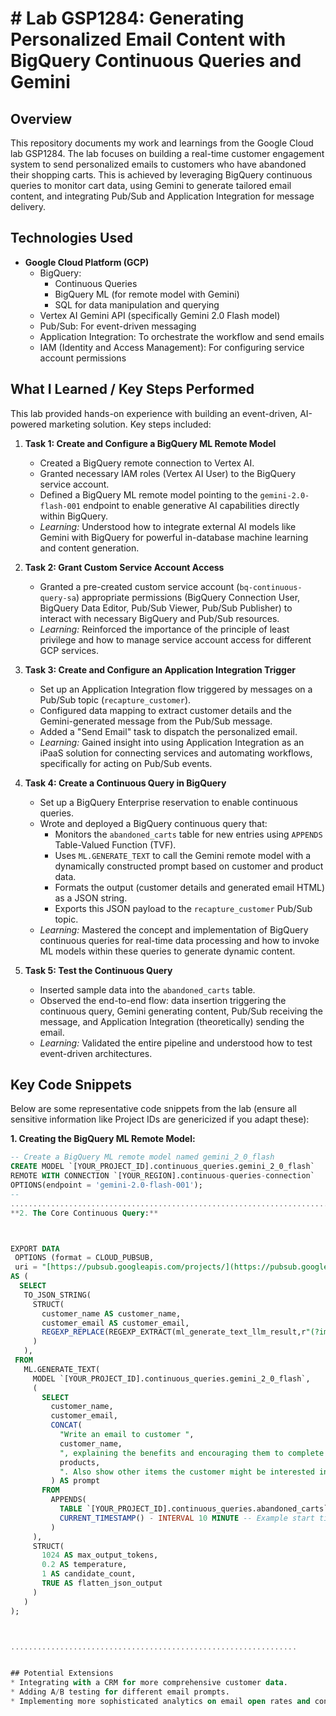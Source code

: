 # # Lab GSP1284: Generating Personalized Email Content with BigQuery Continuous Queries and Gemini




## Overview

This repository documents my work and learnings from the Google Cloud lab GSP1284. The lab focuses on building a real-time customer engagement system to send personalized emails to customers who have abandoned their shopping carts. This is achieved by leveraging BigQuery continuous queries to monitor cart data, using Gemini to generate tailored email content, and integrating Pub/Sub and Application Integration for message delivery.





## Technologies Used

* **Google Cloud Platform (GCP)**
    * BigQuery:
        * Continuous Queries
        * BigQuery ML (for remote model with Gemini)
        * SQL for data manipulation and querying
    * Vertex AI Gemini API (specifically Gemini 2.0 Flash model)
    * Pub/Sub: For event-driven messaging
    * Application Integration: To orchestrate the workflow and send emails
    * IAM (Identity and Access Management): For configuring service account permissions
 




## What I Learned / Key Steps Performed

This lab provided hands-on experience with building an event-driven, AI-powered marketing solution. Key steps included:

1.  **Task 1: Create and Configure a BigQuery ML Remote Model**
    * Created a BigQuery remote connection to Vertex AI.
    * Granted necessary IAM roles (Vertex AI User) to the BigQuery service account.
    * Defined a BigQuery ML remote model pointing to the `gemini-2.0-flash-001` endpoint to enable generative AI capabilities directly within BigQuery.
    * *Learning:* Understood how to integrate external AI models like Gemini with BigQuery for powerful in-database machine learning and content generation.

2.  **Task 2: Grant Custom Service Account Access**
    * Granted a pre-created custom service account (`bq-continuous-query-sa`) appropriate permissions (BigQuery Connection User, BigQuery Data Editor, Pub/Sub Viewer, Pub/Sub Publisher) to interact with necessary BigQuery and Pub/Sub resources.
    * *Learning:* Reinforced the importance of the principle of least privilege and how to manage service account access for different GCP services.

3.  **Task 3: Create and Configure an Application Integration Trigger**
    * Set up an Application Integration flow triggered by messages on a Pub/Sub topic (`recapture_customer`).
    * Configured data mapping to extract customer details and the Gemini-generated message from the Pub/Sub message.
    * Added a "Send Email" task to dispatch the personalized email.
    * *Learning:* Gained insight into using Application Integration as an iPaaS solution for connecting services and automating workflows, specifically for acting on Pub/Sub events.

4.  **Task 4: Create a Continuous Query in BigQuery**
    * Set up a BigQuery Enterprise reservation to enable continuous queries.
    * Wrote and deployed a BigQuery continuous query that:
        * Monitors the `abandoned_carts` table for new entries using `APPENDS` Table-Valued Function (TVF).
        * Uses `ML.GENERATE_TEXT` to call the Gemini remote model with a dynamically constructed prompt based on customer and product data.
        * Formats the output (customer details and generated email HTML) as a JSON string.
        * Exports this JSON payload to the `recapture_customer` Pub/Sub topic.
    * *Learning:* Mastered the concept and implementation of BigQuery continuous queries for real-time data processing and how to invoke ML models within these queries to generate dynamic content.

5.  **Task 5: Test the Continuous Query**
    * Inserted sample data into the `abandoned_carts` table.
    * Observed the end-to-end flow: data insertion triggering the continuous query, Gemini generating content, Pub/Sub receiving the message, and Application Integration (theoretically) sending the email.
    * *Learning:* Validated the entire pipeline and understood how to test event-driven architectures.
  





## Key Code Snippets

Below are some representative code snippets from the lab (ensure all sensitive information like Project IDs are genericized if you adapt these):

**1. Creating the BigQuery ML Remote Model:**
```sql
-- Create a BigQuery ML remote model named gemini_2_0_flash
CREATE MODEL `[YOUR_PROJECT_ID].continuous_queries.gemini_2_0_flash`
REMOTE WITH CONNECTION `[YOUR_REGION].continuous-queries-connection`
OPTIONS(endpoint = 'gemini-2.0-flash-001');
--
..................................................................................................................
**2. The Core Continuous Query:**



EXPORT DATA
 OPTIONS (format = CLOUD_PUBSUB,
 uri = "[https://pubsub.googleapis.com/projects/](https://pubsub.googleapis.com/projects/)[YOUR_PROJECT_ID]/topics/recapture_customer")
AS (
  SELECT
   TO_JSON_STRING(
     STRUCT(
       customer_name AS customer_name,
       customer_email AS customer_email,
       REGEXP_REPLACE(REGEXP_EXTRACT(ml_generate_text_llm_result,r"(?im)\<html\>(?s:.)*\<\/html\>"), r"(?i)\[your name\]", "Your friends at AI Megastore") AS customer_message
     )
   ),
 FROM
   ML.GENERATE_TEXT(
     MODEL `[YOUR_PROJECT_ID].continuous_queries.gemini_2_0_flash`,
     (
       SELECT
         customer_name,
         customer_email,
         CONCAT(
           "Write an email to customer ",
           customer_name,
           ", explaining the benefits and encouraging them to complete their purchase of: ",
           products,
           ". Also show other items the customer might be interested in. Provide the response email in HTML format."
         ) AS prompt
       FROM
         APPENDS(
           TABLE `[YOUR_PROJECT_ID].continuous_queries.abandoned_carts`,
           CURRENT_TIMESTAMP() - INTERVAL 10 MINUTE -- Example start time
         )
     ),
     STRUCT(
       1024 AS max_output_tokens,
       0.2 AS temperature,
       1 AS candidate_count,
       TRUE AS flatten_json_output
     )
   )
);



................................................................


## Potential Extensions
* Integrating with a CRM for more comprehensive customer data.
* Adding A/B testing for different email prompts.
* Implementing more sophisticated analytics on email open rates and conversion.



